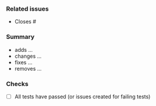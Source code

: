 ### Related issues

- Closes #

### Summary

- adds ...
- changes ...
- fixes ...
- removes ...

### Checks

- [ ] All tests have passed (or issues created for failing tests)
